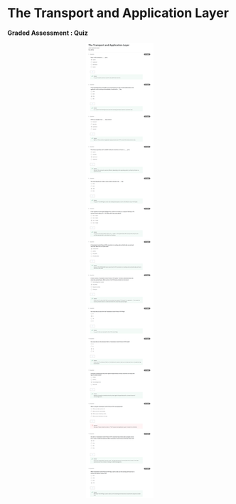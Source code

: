 # The Transport and Application Layer

**Graded Assessment : Quiz**

<p align="center">
  <img src="../Assets/Week%203_Quizz.png" alt="The Transport and Application Layer" />
</p>